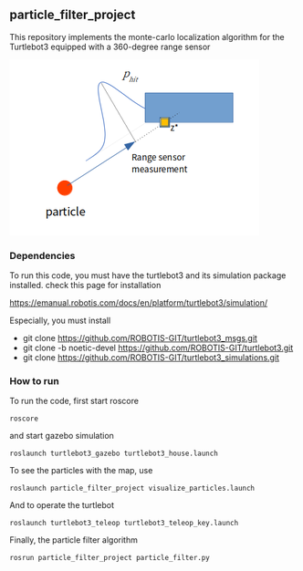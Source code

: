 ## particle_filter_project

This repository implements the monte-carlo localization algorithm
for the Turtlebot3 equipped with a 360-degree range sensor
  
![Alt text](image.png)

### Dependencies
To run this code, you must have the turtlebot3 and its simulation package installed.
check this page for installation

https://emanual.robotis.com/docs/en/platform/turtlebot3/simulation/


Especially, you must install
- git clone https://github.com/ROBOTIS-GIT/turtlebot3_msgs.git
- git clone -b noetic-devel https://github.com/ROBOTIS-GIT/turtlebot3.git
- git clone https://github.com/ROBOTIS-GIT/turtlebot3_simulations.git


### How to run
To run the code, first start roscore
```
roscore
```

and start gazebo simulation
```
roslaunch turtlebot3_gazebo turtlebot3_house.launch
```

To see the particles with the map, use
```
roslaunch particle_filter_project visualize_particles.launch
```

And to operate the turtlebot
```
roslaunch turtlebot3_teleop turtlebot3_teleop_key.launch
```

Finally, the particle filter algorithm
```
rosrun particle_filter_project particle_filter.py
```